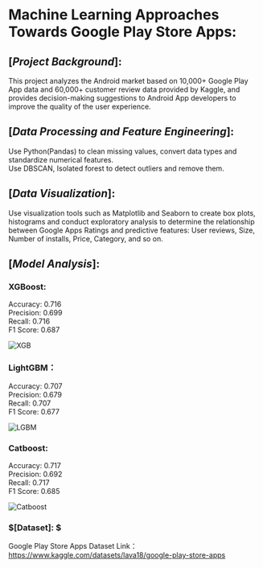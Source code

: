 # Machine Learning Approaches Towards Google Play Store Apps:

## $[Project$ $Background]:$

This project analyzes the Android market based on 10,000+ Google Play App data and 60,000+ customer review data provided by Kaggle, and provides decision-making suggestions to Android App developers to improve the quality of the user experience.

## $[Data$  $Processing$  $and$  $Feature$  $Engineering]:$   

Use Python(Pandas) to clean missing values, convert data types and standardize numerical features.  
Use DBSCAN, Isolated forest to detect outliers and remove them.

## $[Data$ $Visualization]:$ 
Use visualization tools such as Matplotlib and Seaborn to create box plots, histograms and conduct exploratory analysis to determine the relationship between Google Apps Ratings and predictive features: User reviews, Size, Number of installs, Price, Category, and so on.

## $[Model$ $Analysis]:$  

### XGBoost:   
Accuracy: 0.716  
Precision: 0.699  
Recall: 0.716  
F1 Score: 0.687   

![XGB](https://github.com/user-attachments/assets/1568d2f6-5b57-4137-88c7-b8b9c956534e)

### LightGBM：   
Accuracy: 0.707  
Precision: 0.679  
Recall: 0.707  
F1 Score: 0.677  

![LGBM](https://github.com/user-attachments/assets/f4460cd3-fcfe-464e-b598-25efee22ad5d)

### Catboost:   
Accuracy: 0.717  
Precision: 0.692  
Recall: 0.717  
F1 Score: 0.685  

![Catboost](https://github.com/user-attachments/assets/f320f8b1-6ccd-40e9-88e7-082ced53155e)

### $[Dataset]: $ 
Google Play Store Apps Dataset
Link：https://www.kaggle.com/datasets/lava18/google-play-store-apps
